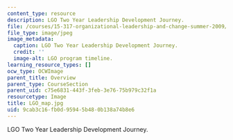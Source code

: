 ```yaml
---
content_type: resource
description: LGO Two Year Leadership Development Journey.
file: /courses/15-317-organizational-leadership-and-change-summer-2009/9cab3c16fb0d95945b480b138a74b8e6_LGO_map.jpg
file_type: image/jpeg
image_metadata:
  caption: LGO Two Year Leadership Development Journey.
  credit: ''
  image-alt: LGO program timeline.
learning_resource_types: []
ocw_type: OCWImage
parent_title: Overview
parent_type: CourseSection
parent_uid: c75e6831-443f-3feb-3e76-75b979c32f1a
resourcetype: Image
title: LGO_map.jpg
uid: 9cab3c16-fb0d-9594-5b48-0b138a74b8e6
---
```

LGO Two Year Leadership Development Journey.


